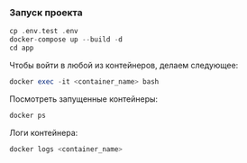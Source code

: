 ### Запуск проекта

```php
cp .env.test .env
docker-compose up --build -d
cd app
```

Чтобы войти в любой из контейнеров, делаем следующее:
```php
docker exec -it <container_name> bash
```

Посмотреть запущенные контейнеры:
```php
docker ps
```

Логи контейнера:
```php
docker logs <container_name>
```

